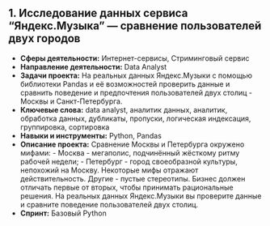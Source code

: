 ## 1. Исследование данных сервиса “Яндекс.Музыка” — сравнение пользователей двух городов

- **Сферы деятельности:** Интернет-сервисы, Стриминговый сервис 
- **Направление деятельности:** Data Analyst 
- **Задачи проекта:** На реальных данных Яндекс.Музыки с помощью библиотеки Pandas и её возможностей проверить данные и сравнить поведение и предпочтения пользователей двух столиц - Москвы и Санкт-Петербурга. 
- **Ключевые слова:** data analyst, аналитик данных, аналитик, обработка данных, дубликаты, пропуски, логическая индексация, группировка, сортировка
- **Навыки и инструменты:** Python, Pandas 
- **Описание проекта:** Сравнение Москвы и Петербурга окружено мифами: - Москва - мегаполис, подчинённый жёсткому ритму рабочей недели; - Петербург - город своеобразной культуры, непохожий на Москву. Некоторые мифы отражают действительность. Другие - пустые стереотипы. Бизнес должен отличать первые от вторых, чтобы принимать рациональные решения. На реальных данных Яндекс.Музыки вы проверите данные и сравните поведение пользователей двух столиц. 
- **Спринт:** Базовый Python

